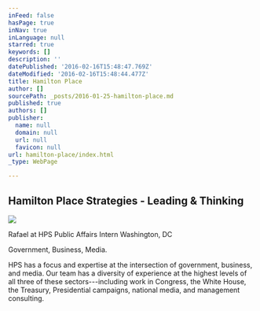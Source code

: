 ```yaml
---
inFeed: false
hasPage: true
inNav: true
inLanguage: null
starred: true
keywords: []
description: ''
datePublished: '2016-02-16T15:48:47.769Z'
dateModified: '2016-02-16T15:48:44.477Z'
title: Hamilton Place
author: []
sourcePath: _posts/2016-01-25-hamilton-place.md
published: true
authors: []
publisher:
  name: null
  domain: null
  url: null
  favicon: null
url: hamilton-place/index.html
_type: WebPage

---
```

## Hamilton Place Strategies - Leading & Thinking
![](https://s3-us-west-2.amazonaws.com/the-grid-img/p/45140aea796f061a27e20551fdc817163b0a7db8.png)

Rafael at HPS Public Affairs Intern Washington, DC 

Government, Business, Media.

HPS has a focus and expertise at the intersection of government, business, and media. Our team has a diversity of experience at the highest levels of all three of these sectors---including work in Congress, the White House, the Treasury, Presidential campaigns, national media, and management consulting.